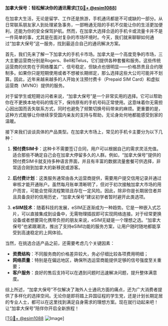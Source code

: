 **加拿大保号：轻松解决你的通讯需求[[TG💪+ @esim1088](https://t.me/s/esim1088)]**

在加拿大生活，无论是留学、工作还是旅游，手机通讯都是不可或缺的一部分。从日常联系朋友家人到处理紧急事务，一部畅通无阻的手机不仅能让你的生活更加便利，还能为你的安全保驾护航。然而，在加拿大选择合适的手机卡或流量卡并不是一件简单的事，尤其是在面对复杂的市场环境时。今天，我们就来聊聊如何通过“加拿大保号”这一服务，找到最适合自己的通讯解决方案。

首先，我们先来了解一下加拿大的手机卡市场。加拿大是一个高度竞争的市场，三大主要运营商分别是Rogers、Bell和Telus，它们提供各种套餐和服务。这些传统运营商的优势在于网络覆盖广、信号稳定，但缺点也很明显——价格昂贵且合约限制多。如果你只是短期使用或者不想被长期绑定，那么选择这些大公司可能并不划算。因此，近年来越来越多的人开始关注预付费卡（Prepaid SIM Card）和虚拟运营商（MVNO）提供的服务。

对于留学生或短期访问者来说，“加拿大保号”是一个非常实用的选择。它可以帮助你在不更换本地号码的情况下，保持原有的手机号码正常使用。这意味着你无需担心因出国而丢失联系方式，同时也避免了频繁切换号码带来的麻烦。更重要的是，这种方式能够让你继续享受国内亲友的支持与帮助，无论身处何地都能感受到家的温暖。

接下来我们谈谈具体的产品类型。在加拿大市场上，常见的手机卡主要分为以下几种：

1. **预付费SIM卡**：这种卡不需要签订合同，用户可以根据自己的需求灵活充值。适合那些不确定自己会在加拿大停留多久的人群。例如，“加拿大保号”提供的预付费SIM卡就支持多种语言界面，并且有丰富的数据流量套餐可供选择，非常适合刚到加拿大的新移民或游客。

2. **后付费计划**：这类服务通常由各大运营商提供，需要用户提交信用记录并通过审核才能开通账户。虽然每月账单清晰明了，但对于初次接触加拿大市场的用户而言，可能会觉得流程繁琐且存在一定风险。因此，除非你是长期居住者并且具备良好的信用历史，“加拿大保号”建议初学者暂时避开此类选项。

3. **eSIM技术**：随着科技的发展，eSIM正逐渐成为一种趋势。它是一种嵌入式芯片，可以直接集成到设备中，无需物理插拔即可实现网络连接。对于经常更换设备或者想要简化携带负担的朋友来说，eSIM无疑是一个理想之选。“加拿大保号”也紧跟潮流，推出了支持eSIM功能的服务方案，让用户随时随地都能享受到高速稳定的上网体验。

当然，在挑选合适产品之前，还需要考虑几个关键因素：
- **资费结构**：不同服务商的价格差异较大，务必仔细比较各项费用明细；
- **网络质量**：特别是在偏远地区，确保所选运营商能提供足够的信号强度至关重要；
- **客户服务**：良好的售后支持可以在遇到问题时迅速解决问题，提升整体满意度。

综上所述，“加拿大保号”不仅解决了海外人士通讯方面的痛点，还为广大消费者提供了多样化的选择空间。无论你是即将踏上异国征程的学生党，还是计划长期定居的专业人士，都可以在这里找到满足自身需求的理想方案。现在就行动起来吧！让“加拿大保号”陪伴你开启全新旅程！

[[TG💪+ @esim1088](https://t.me/s/esim1088) ![Image](https://i.postimg.cc/4NQfJmqS/Snipaste-2025-05-13-00-14-12.png)]